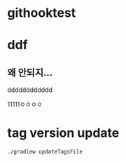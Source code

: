 # githooktest
# ddf
## 왜 안되지...
dddddddddddd

11111ㅇㅇㅇㅇ

# tag version update
```shell
./gradlew updateTagsFile
```